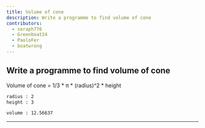 ```yaml
---
title: Volume of cone
description: Write a programme to find volume of cone
contributors:
  - seraph776
  - Greenboat24
  - PaoloFer
  - boatwrong
---
```


## Write a programme to find volume of cone

Volume of cone = 1/3 \* π \* (radius)^2 \* height

```txt
radius : 2
height : 3

volume : 12.56637
```

---
